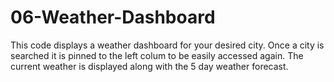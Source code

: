 # 06-Weather-Dashboard

This code displays a weather dashboard for your desired city. Once a city is searched it is pinned to the left colum to be easily accessed again. 
The current weather is displayed along with the 5 day weather forecast. 